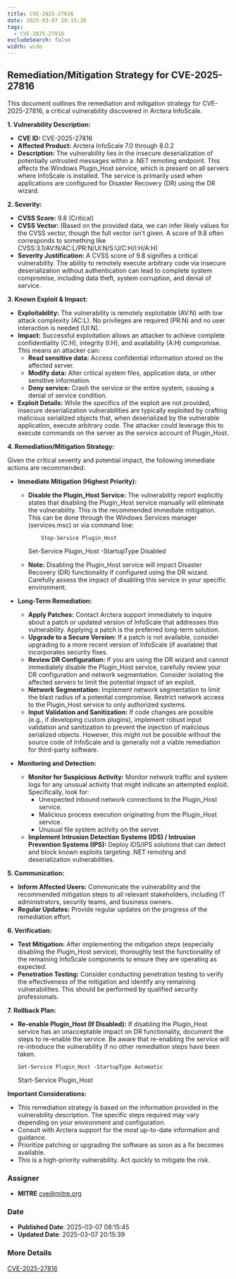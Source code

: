 ```yaml
---
title: CVE-2025-27816
date: 2025-03-07 20:15:39
tags:
  - CVE-2025-27816
excludeSearch: false
width: wide
---
```


## Remediation/Mitigation Strategy for CVE-2025-27816

This document outlines the remediation and mitigation strategy for CVE-2025-27816, a critical vulnerability discovered in Arctera InfoScale.

**1. Vulnerability Description:**

*   **CVE ID:** CVE-2025-27816
*   **Affected Product:** Arctera InfoScale 7.0 through 8.0.2
*   **Description:** The vulnerability lies in the insecure deserialization of potentially untrusted messages within a .NET remoting endpoint.  This affects the Windows Plugin_Host service, which is present on all servers where InfoScale is installed.  The service is primarily used when applications are configured for Disaster Recovery (DR) using the DR wizard.

**2. Severity:**

*   **CVSS Score:** 9.8 (Critical)
*   **CVSS Vector:**  (Based on the provided data, we can infer likely values for the CVSS vector, though the full vector isn't given. A score of 9.8 often corresponds to something like CVSS:3.1/AV:N/AC:L/PR:N/UI:N/S:U/C:H/I:H/A:H)
*   **Severity Justification:** A CVSS score of 9.8 signifies a critical vulnerability.  The ability to remotely execute arbitrary code via insecure deserialization without authentication can lead to complete system compromise, including data theft, system corruption, and denial of service.

**3. Known Exploit & Impact:**

*   **Exploitability:**  The vulnerability is remotely exploitable (AV:N) with low attack complexity (AC:L).  No privileges are required (PR:N) and no user interaction is needed (UI:N).
*   **Impact:** Successful exploitation allows an attacker to achieve complete confidentiality (C:H), integrity (I:H), and availability (A:H) compromise. This means an attacker can:
    *   **Read sensitive data:** Access confidential information stored on the affected server.
    *   **Modify data:** Alter critical system files, application data, or other sensitive information.
    *   **Deny service:**  Crash the service or the entire system, causing a denial of service condition.
*   **Exploit Details:** While the specifics of the exploit are not provided, insecure deserialization vulnerabilities are typically exploited by crafting malicious serialized objects that, when deserialized by the vulnerable application, execute arbitrary code. The attacker could leverage this to execute commands on the server as the service account of Plugin_Host.

**4. Remediation/Mitigation Strategy:**

Given the critical severity and potential impact, the following immediate actions are recommended:

*   **Immediate Mitigation (Highest Priority):**

    *   **Disable the Plugin_Host Service:**  The vulnerability report explicitly states that disabling the Plugin_Host service manually will eliminate the vulnerability.  This is the recommended immediate mitigation. This can be done through the Windows Services manager (services.msc) or via command line:

                Stop-Service Plugin_Host
        Set-Service Plugin_Host -StartupType Disabled
        
    *   **Note:** Disabling the Plugin_Host service will impact Disaster Recovery (DR) functionality if configured using the DR wizard.  Carefully assess the impact of disabling this service in your specific environment.
*   **Long-Term Remediation:**

    *   **Apply Patches:**  Contact Arctera support immediately to inquire about a patch or updated version of InfoScale that addresses this vulnerability.  Applying a patch is the preferred long-term solution.
    *   **Upgrade to a Secure Version:** If a patch is not available, consider upgrading to a more recent version of InfoScale (if available) that incorporates security fixes.
    *   **Review DR Configuration:**  If you are using the DR wizard and cannot immediately disable the Plugin_Host service, carefully review your DR configuration and network segmentation.  Consider isolating the affected servers to limit the potential impact of an exploit.
    *   **Network Segmentation:**  Implement network segmentation to limit the blast radius of a potential compromise.  Restrict network access to the Plugin_Host service to only authorized systems.
    *   **Input Validation and Sanitization:** If code changes are possible (e.g., if developing custom plugins), implement robust input validation and sanitization to prevent the injection of malicious serialized objects. However, this might not be possible without the source code of InfoScale and is generally not a viable remediation for third-party software.
*   **Monitoring and Detection:**

    *   **Monitor for Suspicious Activity:**  Monitor network traffic and system logs for any unusual activity that might indicate an attempted exploit.  Specifically, look for:
        *   Unexpected inbound network connections to the Plugin_Host service.
        *   Malicious process execution originating from the Plugin_Host service.
        *   Unusual file system activity on the server.
    *   **Implement Intrusion Detection Systems (IDS) / Intrusion Prevention Systems (IPS):** Deploy IDS/IPS solutions that can detect and block known exploits targeting .NET remoting and deserialization vulnerabilities.

**5. Communication:**

*   **Inform Affected Users:**  Communicate the vulnerability and the recommended mitigation steps to all relevant stakeholders, including IT administrators, security teams, and business owners.
*   **Regular Updates:** Provide regular updates on the progress of the remediation effort.

**6. Verification:**

*   **Test Mitigation:** After implementing the mitigation steps (especially disabling the Plugin_Host service), thoroughly test the functionality of the remaining InfoScale components to ensure they are operating as expected.
*   **Penetration Testing:**  Consider conducting penetration testing to verify the effectiveness of the mitigation and identify any remaining vulnerabilities.  This should be performed by qualified security professionals.

**7. Rollback Plan:**

*   **Re-enable Plugin_Host (If Disabled):** If disabling the Plugin_Host service has an unacceptable impact on DR functionality, document the steps to re-enable the service. Be aware that re-enabling the service will re-introduce the vulnerability if no other remediation steps have been taken.

        Set-Service Plugin_Host -StartupType Automatic
    Start-Service Plugin_Host
    
**Important Considerations:**

*   This remediation strategy is based on the information provided in the vulnerability description.  The specific steps required may vary depending on your environment and configuration.
*   Consult with Arctera support for the most up-to-date information and guidance.
*   Prioritize patching or upgrading the software as soon as a fix becomes available.
*   This is a high-priority vulnerability.  Act quickly to mitigate the risk.

### Assigner
- **MITRE** <cve@mitre.org>

### Date
- **Published Date**: 2025-03-07 08:15:45
- **Updated Date**: 2025-03-07 20:15:39

### More Details
[CVE-2025-27816](https://www.cvedetails.com/cve/CVE-2025-27816)